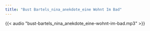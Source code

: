 ```yaml
---
title: "Bust Bartels_nina_anekdote_eine Wohnt Im Bad"
---
```


{{< audio  "bust-bartels_nina_anekdote_eine-wohnt-im-bad.mp3" >}}
